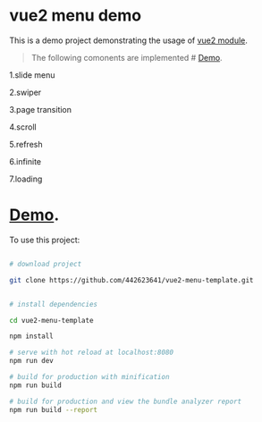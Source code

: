 # vue2 menu demo
This is a demo project demonstrating the usage of [vue2 module](https://cn.vuejs.org/).
> The following comonents are implemented # [Demo](http://139.196.8.187/zhan).

1.slide menu

2.swiper

3.page transition

4.scroll

5.refresh

6.infinite

7.loading

# [Demo](http://139.196.8.187/zhan).

To use this project:
``` bash

# download project

git clone https://github.com/442623641/vue2-menu-template.git


# install dependencies

cd vue2-menu-template

npm install

# serve with hot reload at localhost:8080
npm run dev

# build for production with minification
npm run build

# build for production and view the bundle analyzer report
npm run build --report
```


